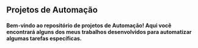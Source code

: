 ## Projetos de Automação

#### Bem-vindo ao repositório de projetos de Automação! Aqui você encontrará alguns dos meus trabalhos desenvolvidos para automatizar algumas tarefas específicas.
